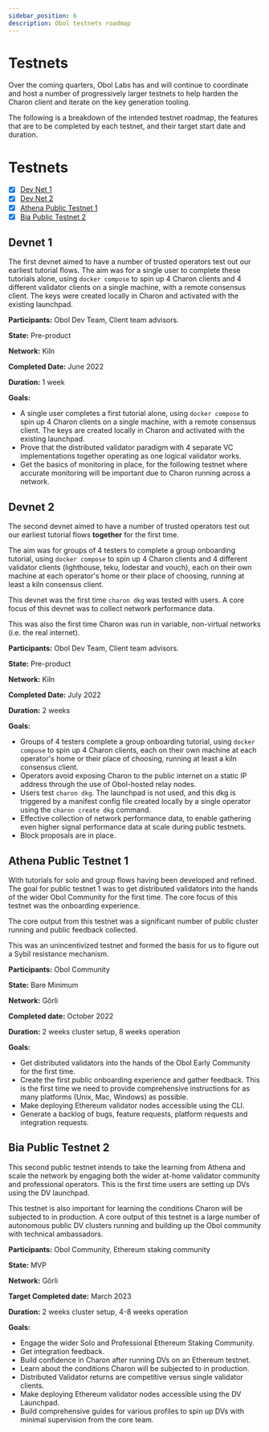 ```yaml
---
sidebar_position: 6
description: Obol testnets roadmap
---
```


# Testnets

Over the coming quarters, Obol Labs has and will continue to coordinate and host a number of progressively larger testnets to help harden the Charon client and iterate on the key generation tooling.

The following is a breakdown of the intended testnet roadmap, the features that are to be completed by each testnet, and their target start date and duration.

# Testnets

- [x] [Dev Net 1](#devnet-1)
- [x] [Dev Net 2](#devnet-2)
- [x] [Athena Public Testnet 1](#athena-public-testnet-1)
- [x] [Bia Public Testnet 2](#bia-public-testnet-2)

## Devnet 1

The first devnet aimed to have a number of trusted operators test out our earliest tutorial flows. The aim was for a single user to complete these tutorials alone, using `docker compose` to spin up 4 Charon clients and 4 different validator clients on a single machine, with a remote consensus client. The keys were created locally in Charon and activated with the existing launchpad.

**Participants:** Obol Dev Team, Client team advisors.

**State:** Pre-product

**Network:** Kiln

**Completed Date:** June 2022

**Duration:** 1 week

**Goals:**

- A single user completes a first tutorial alone, using `docker compose` to spin up 4 Charon clients on a single machine, with a remote consensus client. The keys are created locally in Charon and activated with the existing launchpad.
- Prove that the distributed validator paradigm with 4 separate VC implementations together operating as one logical validator works.
- Get the basics of monitoring in place, for the following testnet where accurate monitoring will be important due to Charon running across a network.

## Devnet 2

The second devnet aimed to have a number of trusted operators test out our earliest tutorial flows **together** for the first time.

The aim was for groups of 4 testers to complete a group onboarding tutorial, using `docker compose` to spin up 4 Charon clients and 4 different validator clients (lighthouse, teku, lodestar and vouch), each on their own machine at each operator's home or their place of choosing, running at least a kiln consensus client. 

This devnet was the first time `charon dkg` was tested with users. A core focus of this devnet was to collect network performance data.

This was also the first time Charon was run in variable, non-virtual networks (i.e. the real internet).

**Participants:** Obol Dev Team, Client team advisors.

**State:** Pre-product

**Network:** Kiln

**Completed Date:** July 2022

**Duration:** 2 weeks

**Goals:**

- Groups of 4 testers complete a group onboarding tutorial, using `docker compose` to spin up 4 Charon clients, each on their own machine at each operator's home or their place of choosing, running at least a kiln consensus client.
- Operators avoid exposing Charon to the public internet on a static IP address through the use of Obol-hosted relay nodes.
- Users test `charon dkg`. The launchpad is not used, and this dkg is triggered by a manifest config file created locally by a single operator using the `charon create dkg` command.
- Effective collection of network performance data, to enable gathering even higher signal performance data at scale during public testnets.
- Block proposals are in place.

## Athena Public Testnet 1

With tutorials for solo and group flows having been developed and refined. The goal for public testnet 1 was to get distributed validators into the hands of the wider Obol Community for the first time. The core focus of this testnet was the onboarding experience.

The core output from this testnet was a significant number of public cluster running and public feedback collected.

This was an unincentivized testnet and formed the basis for us to figure out a Sybil resistance mechanism.

**Participants:** Obol Community

**State:** Bare Minimum

**Network:** Görli

**Completed date:** October 2022

**Duration:** 2 weeks cluster setup, 8 weeks operation

**Goals:**

- Get distributed validators into the hands of the Obol Early Community for the first time.
- Create the first public onboarding experience and gather feedback. This is the first time we need to provide comprehensive instructions for as many platforms (Unix, Mac, Windows) as possible.
- Make deploying Ethereum validator nodes accessible using the CLI.
- Generate a backlog of bugs, feature requests, platform requests and integration requests.

## Bia Public Testnet 2

This second public testnet intends to take the learning from Athena and scale the network by engaging both the wider at-home validator community and professional operators. This is the first time users are setting up DVs using the DV launchpad.

This testnet is also important for learning the conditions Charon will be subjected to in production. A core output of this testnet is a large number of autonomous public DV clusters running and building up the Obol community with technical ambassadors.

**Participants:** Obol Community, Ethereum staking community

**State:** MVP

**Network:** Görli

**Target Completed date:** March 2023

**Duration:** 2 weeks cluster setup, 4-8 weeks operation

**Goals:**

- Engage the wider Solo and Professional Ethereum Staking Community.
- Get integration feedback.
- Build confidence in Charon after running DVs on an Ethereum testnet. 
- Learn about the conditions Charon will be subjected to in production.
- Distributed Validator returns are competitive versus single validator clients.
- Make deploying Ethereum validator nodes accessible using the DV Launchpad.
- Build comprehensive guides for various profiles to spin up DVs with minimal supervision from the core team.

